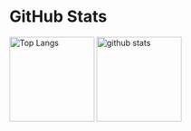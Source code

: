 # GitHub Stats
<p align="left"> 
  <img alt="Top Langs" height="150px" src="https://github-readme-stats.vercel.app/api?username=s1f10210273&count_private=true&theme=github_dark_dimmed" />
  <img alt="github stats" height="150px" src="https://github-readme-stats.vercel.app/api/top-langs/?username=s1f10210273&layout=compact&count_private=true&theme=github_dark_dimmed&langs_count=3" />
</p>


